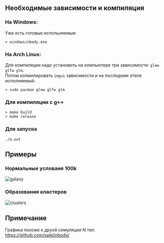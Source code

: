 ## Необходимые зависимости и компиляция

### **На Windows:**

Уже есть готовые испольняемые:

```
> windows/nbody.exe
```

### **На Arch Linux:**

Для компиляции надо установить на компьютере три зависимости: `glew glfw glm`.  
Потом копмилировать `imgui` зависимости и на последним этапе исполняемый.

```
> sudo pacman glew glfw glm
```

### **Для компиляции с g++**

```
> make build
> make release
```

### **Для запуска**

```
./a.out
```

## Примеры

### Нормальные условаия 100k

![galaxy](./images/example.gif)

### Образования кластеров

![clusters](./images/clusters.gif)

## Примечание

Графика похоже к друой симуляции N тел:
https://github.com/salel/nbody/
